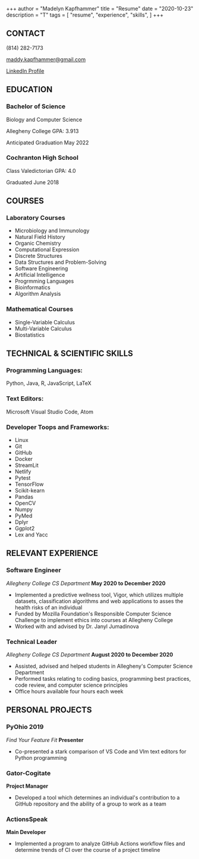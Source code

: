 +++
author = "Madelyn Kapfhammer"
title = "Resume"
date = "2020-10-23"
description = "T"
tags = [
"resume", "experience", "skills",
]
+++

## CONTACT

(814) 282-7173

maddy.kapfhammer@gmail.com

[LinkedIn Profile](www.linkedin.com/in/mkapfhammer)

## EDUCATION

### Bachelor of Science

Biology and Computer Science

Allegheny College GPA: 3.913

Anticipated Graduation May 2022

### Cochranton High School

Class Valedictorian GPA: 4.0

Graduated June 2018

## COURSES

### Laboratory Courses

- Microbiology and Immunology
- Natural Field History
- Organic Chemistry
- Computational Expression
- Discrete Structures
- Data Structures and Problem-Solving
- Software Engineering
- Artificial Intelligence
- Progrmming Languages
- Bioinformatics
- Algorithm Analysis

### Mathematical Courses

- Single-Variable Calculus
- Multi-Variable Calculus
- Biostatistics

## TECHNICAL & SCIENTIFIC SKILLS

### Programming Languages:
Python, Java, R, JavaScript, LaTeX

### Text Editors:
Microsoft Visual Studio Code, Atom

### Developer Toops and Frameworks:

- Linux
- Git
- GitHub
- Docker
- StreamLit
- Netlify
- Pytest
- TensorFlow
- Scikit-kearn
- Pandas
- OpenCV
- Numpy
- PyMed
- Dplyr
- Ggplot2
- Lex and Yacc

## RELEVANT EXPERIENCE

### Software Engineer

_Allegheny College CS Department_ **May 2020 to December 2020**

- Implemented a predictive wellness tool, Vigor, which utilizes multiple datasets, classification algorithms and web applications to asses the health risks of an individual
- Funded by Mozilla Foundation's Responsible Computer Science Challenge to implement ethics into courses at Allegheny College
- Worked with and advised by Dr. Janyl Jumadinova

### Technical Leader

_Allegheny College CS Department_ **August 2020 to December 2020**

- Assisted, advised and helped students in Allegheny's Computer Science Department
- Performed tasks relating to coding basics, programming best practices, code review, and computer science principles
- Office hours available four hours each week

## PERSONAL PROJECTS

### PyOhio 2019

_Find Your Feature Fit_ **Presenter**

- Co-presented a stark comparison of VS Code and VIm text editors for Python programming

### Gator-Cogitate

**Project Manager**

- Developed a tool which determines an individual's contribution to a GitHub repository and the ability of a group to work as a team

### ActionsSpeak

**Main Developer**

- Implemented a program to analyze GitHub Actions workflow files and determine trends of CI over the course of a project timeline
